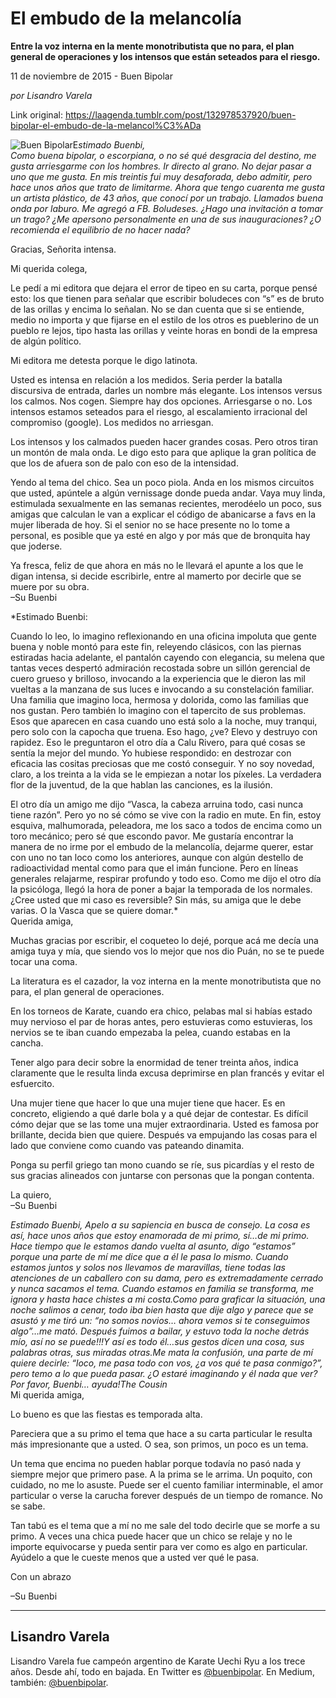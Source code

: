 # El embudo de la melancolía

**Entre la voz interna en la mente monotributista que no para, el plan general de operaciones y los intensos que están seteados para el riesgo.**

11 de noviembre de 2015 - Buen Bipolar

_por Lisandro Varela_

Link original: https://laagenda.tumblr.com/post/132978537920/buen-bipolar-el-embudo-de-la-melancol%C3%ADa

![Buen Bipolar](https://64.media.tumblr.com/f5183e7bf8bb3861c4cce5bc074333a6/tumblr_inline_pk08okIcBv1t6q87u_500.jpg)E*stimado Buenbi,  
Como buena bipolar, o escorpiana, o no sé qué desgracia del destino, me gusta arriesgarme con los hombres.  Ir directo al grano. No dejar pasar a uno que me gusta. En mis treintis fui muy desaforada, debo admitir, pero hace unos años que trato de limitarme. Ahora que tengo cuarenta me gusta un artista plástico, de 43 años, que conocí por un trabajo.  Llamados buena onda por laburo. Me agregó a FB. Boludeses. ¿Hago una invitación a tomar un trago? ¿Me apersono personalmente en una de sus inauguraciones? ¿O recomienda el equilibrio de no hacer nada?*

Gracias, Señorita intensa.

Mi querida colega,

Le pedí a  mi editora que dejara el error de tipeo en su carta, porque pensé esto: los que tienen para señalar que escribir boludeces con “s” es de bruto de las orillas y encima lo señalan. No se dan cuenta que si se entiende, medio no importa y que fijarse en el estilo de los otros es pueblerino de un pueblo re lejos, tipo hasta las orillas y veinte horas en bondi de la empresa de algún político.

Mi editora me detesta porque le digo latinota.

Usted es intensa en relación a los medidos. Seria perder la batalla discursiva de entrada, darles un nombre más elegante. Los intensos versus los calmos. Nos cogen. Siempre hay dos opciones. Arriesgarse o no. Los intensos estamos seteados para el riesgo, al escalamiento irracional del compromiso (google). Los medidos no arriesgan.

Los intensos y los calmados pueden hacer grandes cosas. Pero otros tiran un montón de mala onda. Le digo esto para que aplique la gran política de que los de afuera son de palo con eso de la intensidad.

Yendo al tema del chico. Sea un poco piola. Anda en los mismos circuitos que usted, apúntele a algún vernissage donde pueda andar. Vaya muy linda, estimulada sexualmente en las semanas recientes, merodéelo un poco, sus amigas que calculan le van a explicar el código de abanicarse a favs en la mujer liberada  de hoy. Si el senior  no se hace presente no lo tome a personal, es posible que ya esté en algo y por más que de bronquita hay que joderse.

Ya fresca, feliz de que ahora en más no le llevará el apunte a los que le digan intensa, si decide escribirle, entre al mamerto por decirle que se muere por su obra.  
–Su Buenbi

  


*Estimado Buenbi:  
  
Cuando lo leo, lo imagino reflexionando en una oficina impoluta que gente buena y noble montó para este fin, releyendo clásicos, con las piernas estiradas hacia adelante, el pantalón cayendo con elegancia, su melena que tantas veces despertó admiración recostada sobre un sillón gerencial de cuero grueso y brilloso, invocando a la experiencia que le dieron las mil vueltas a la manzana de sus luces e invocando a su constelación familiar. Una familia que imagino loca, hermosa y dolorida, como las familias que nos gustan. Pero también lo imagino con el tapercito de sus problemas. Esos que aparecen en casa cuando uno está solo a la noche, muy tranqui, pero solo con la capocha que truena. Eso hago, ¿ve? Elevo y destruyo con rapidez. Eso le preguntaron el otro día a Calu Rivero, para qué cosas se sentía la mejor del mundo. Yo hubiese respondido: en destrozar con eficacia las cositas preciosas que me costó conseguir. Y no soy novedad, claro, a los treinta a la vida se le empiezan a notar los píxeles. La verdadera flor de la juventud, de la que hablan las canciones, es la ilusión.  
  
El otro día un amigo me dijo “Vasca, la cabeza arruina todo, casi nunca tiene razón”. Pero yo no sé cómo se vive con la radio en mute. En fin, estoy esquiva, malhumorada, peleadora, me los saco a todos de encima como un toro mecánico; pero sé que escondo pavor. Me gustaría encontrar la manera de no irme por el embudo de la melancolía, dejarme querer, estar con uno no tan loco como los anteriores, aunque con algún destello de radioactividad mental como para que el imán funcione. Pero en líneas generales relajarme, respirar profundo y todo eso. Como me dijo el otro día la psicóloga, llegó la hora de poner a bajar la temporada de los normales. ¿Cree usted que mi caso es reversible? Sin más, su amiga que le debe varias. O la Vasca que se quiere domar.*  
Querida amiga,

Muchas gracias por escribir, el coqueteo lo dejé, porque acá me decía una amiga tuya y mía, que siendo vos lo mejor que nos dio Puán, no se te puede tocar una coma.

La literatura es el cazador, la voz interna en la mente monotributista que no para, el plan general de operaciones.

En los torneos de Karate, cuando era chico, pelabas mal si habías estado muy nervioso el par de horas antes, pero estuvieras como estuvieras, los nervios se te iban cuando empezaba la pelea, cuando estabas en la cancha.

Tener algo para decir sobre la enormidad de tener treinta años, indica claramente que le resulta linda excusa deprimirse en plan francés y evitar el esfuercito.

Una mujer tiene que hacer lo que una mujer tiene que hacer.  Es en concreto, eligiendo a qué darle bola y a qué dejar de contestar.  Es difícil cómo dejar que se las tome una mujer extraordinaria. Usted es famosa por brillante, decida bien que quiere. Después va empujando las cosas para el lado que conviene como cuando vas pateando dinamita.

Ponga su perfil griego tan mono cuando se ríe, sus picardías y el resto de sus gracias alineados con juntarse con personas que la pongan contenta.

La quiero,  
–Su Buenbi

  


*Estimado Buenbi, Apelo a su sapiencia en busca de consejo. La cosa es así, hace unos años que estoy enamorada de mi primo, sí…de mi primo. Hace tiempo que le estamos dando vuelta al asunto, digo “estamos” porque una  parte de mí me dice que a él le pasa lo mismo. Cuando estamos juntos y solos nos llevamos de maravillas, tiene todas las atenciones de un caballero con su dama, pero es extremadamente cerrado y nunca sacamos el tema.  Cuando estamos en familia se transforma, me ignora y hasta hace chistes a mi costa.Como para graficar la situación, una noche salimos a cenar, todo iba bien hasta que dije algo y parece que se asustó y me tiró un: “no somos novios… ahora vemos si te conseguimos algo”…me mató. Después fuimos a bailar, y estuvo toda la noche detrás mío, así no se puede!!!Y así es todo él…sus gestos dicen una cosa, sus palabras otras, sus miradas otras.Me mata la confusión, una parte de mí quiere decirle: “loco, me pasa todo con vos, ¿a vos qué te pasa conmigo?”, pero temo a lo que pueda pasar. ¿O estaré imaginando y él nada que ver?Por favor, Buenbi… ayuda!The Cousin*  
Mi querida amiga,

Lo bueno es que las fiestas es temporada alta.

Pareciera que a su primo el tema que hace a su carta particular le resulta más impresionante que a usted. O sea, son primos, un poco es un tema.

Un tema  que encima no pueden hablar porque todavía no pasó nada y siempre mejor que primero pase. A la prima se le arrima. Un poquito, con cuidado, no me lo asuste. Puede ser el cuento familiar interminable, el amor particular o verse la carucha forever después de un tiempo de romance. No se sabe.

Tan tabú es el tema que a mí no me sale del todo decirle que se morfe a su primo. A veces una chica puede hacer que un chico se relaje y no le importe equivocarse y pueda sentir para ver como es algo en particular. Ayúdelo a que le cueste menos que a usted ver qué le pasa.

Con un abrazo

–Su Buenbi

  




---

 Lisandro Varela
----------------

 Lisandro Varela fue campeón argentino de Karate Uechi Ryu a los trece años. Desde ahí, todo en bajada. En Twitter es [@buenbipolar](http://www.twitter.com/buenbipolar). En Medium, también: [@buenbipolar](https://medium.com/@buenbipolar). 

